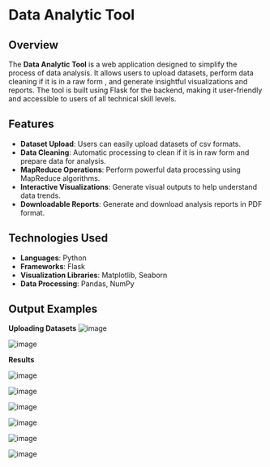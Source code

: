 
# Data Analytic Tool

## Overview
The **Data Analytic Tool** is a  web application designed to simplify the process of data analysis. It allows users to upload  datasets, perform data cleaning if it is in a raw form , and generate insightful visualizations and reports. The tool is built using Flask for the backend, making it user-friendly and accessible to users of all technical skill levels.

## Features
- **Dataset Upload**: Users can easily upload datasets of csv formats.
- **Data Cleaning**: Automatic processing to clean if it is in raw form and prepare data for analysis.
- **MapReduce Operations**: Perform powerful data processing using MapReduce algorithms.
- **Interactive Visualizations**: Generate visual outputs to help understand data trends.
- **Downloadable Reports**: Generate and download analysis reports in PDF format.

## Technologies Used
- **Languages**: Python
- **Frameworks**: Flask
- **Visualization Libraries**: Matplotlib, Seaborn
- **Data Processing**: Pandas, NumPy


## Output Examples

**Uploading Datasets**
![image](https://github.com/user-attachments/assets/70ea159d-8a9a-412d-8cc5-e3bbd8fc281a)

![image](https://github.com/user-attachments/assets/a18baea1-cfca-4faa-965b-f731ac588a6b)

**Results**

![image](https://github.com/user-attachments/assets/ba32368d-c0c8-4b21-b524-fedd8de178ab)

![image](https://github.com/user-attachments/assets/7245e623-b454-4f23-9a26-9fbcda57bad4)

![image](https://github.com/user-attachments/assets/8579a1d4-5e3c-46c6-9c0d-b4c4cba6fda8)

![image](https://github.com/user-attachments/assets/bae3d30b-4d0d-4e3e-9b93-05d4048851d4)

![image](https://github.com/user-attachments/assets/41e99ed1-3390-4a49-b773-f8d813df70bd)

![image](https://github.com/user-attachments/assets/aa20755a-aef4-48de-a2c6-b98559fe27d1)





